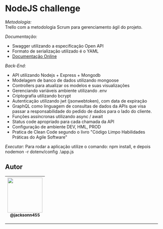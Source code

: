NodeJS challenge
===============================================

*Metodologia:* <br>
Trello com a metodologia Scrum para gerenciamento ágil do projeto. <br>

*Documentação:*
- Swagger utilizando a especificação Open API
- Formato de serialização utilizado é o YAML <br>
- [Documentação Online](https://app.swaggerhub.com/apis/jacksonn455/Documentacao_API/1.0.0)


*Back-End:* <br>
- API utilizando Nodejs + Express + Mongodb <br>
- Modelagem de banco de dados utilizando mongoose <br>
- Controllers para atualizar os modelos e suas visualizações <br>
- Gerenciando variáveis ambiente utilizando .env <br>
- Criptografia utilizando bcrypt <br>
- Autenticação utilizando jwt (jsonwebtoken), com data de expiração <br>
- GraphQL como linguagem de consultas de dados da APIs que visa passar a responsabilidade do pedido de dados para o lado do cliente. <br>
- Funções assíncronas utilizando async / await <br>
- Status code apropriado para cada chamada da API <br>
- Configuração de ambiente DEV, HML, PROD <br>
- Pratica de Clean Code segundo o livro "Código Limpo Habilidades Práticas do Agile Software" <br>

*Executar:*
Para rodar a aplicação utilize o comando: npm install, e depois nodemon -r dotenv/config .\app.js <br>

## Autor
 | [<img src="https://avatars1.githubusercontent.com/u/46221221?s=460&u=0d161e390cdad66e925f3d52cece6c3e65a23eb2&v=4" width=115><br><sub>@jacksonn455</sub>](https://github.com/jacksonn455) |
  | :---: |

--------------------
